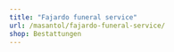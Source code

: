 ```yaml
---
title: "Fajardo funeral service"
url: /masantol/fajardo-funeral-service/
shop: Bestattungen
---
```

